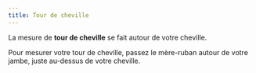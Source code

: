 ```yaml
---
title: Tour de cheville
---
```


La mesure de **tour de cheville** se fait autour de votre cheville.

Pour mesurer votre tour de cheville, passez le mère-ruban autour de votre jambe, juste au-dessus de votre cheville.
<MeasieImage />
